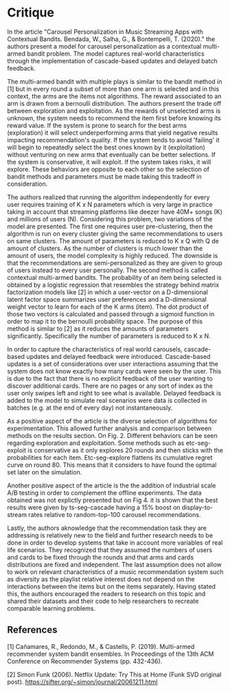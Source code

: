 # Critique

In the article "Carousel Personalization in Music Streaming Apps with Contextual Bandits. Bendada, W., Salha, G., & Bontempelli, T. (2020)." the authors present a model for carousel personalization as a contextual multi-armed bandit problem. The model captures real-world characteristics through the implementation of cascade-based updates and delayed batch feedback.

The multi-armed bandit with multiple plays is similar to the bandit method in [1] but in every round a subset of more than one arm is selected and in this context, the arms are the items not algorithms. The reward associated to an arm is drawn from a bernoulli distribution. The authors present the trade off between exploration and exploitation. As the rewards of unselected arms is unknown, the system needs to recommend the item first before knowing its reward value. If the system is prone to search for the best arms (exploration) it will select underperforming arms that yield negative results impacting recommendation's quality. If the system tends to avoid 'failing' it will begin to repeatedly select the best ones known by it (exploitation) without venturing on new arms that eventually can be better selections. If the system is conservative, it will exploit. If the system takes risks, it will explore. These behaviors are opposite to each other so the selection of bandit methods and parameters must be made taking this tradeoff in consideration.

The authors realized that running the algorithm independently for every user requires training of K x N parameters which is very large in practice taking in account that streaming platforms like deezer have 40M+ songs (K) and millions of users (N). Considering this problem, two variations of the model are presented. The first one requires user pre-clustering, then the algorithm is run on every cluster giving the same recommendations to users on same clusters. The amount of parameters is reduced to K x Q with Q de amount of clusters. As the number of clusters is much lower than the amount of users, the model complexity is highly reduced. The downside is that the recommendations are semi-personalized as they are given to group of users instead to every user personally. The second method is called contextual multi-armed bandits. The probability of an item being selected is obtained by a logistic regression that resembles the strategy behind matrix factorization models like [2] in which a user-vector on a D-dimensional latent factor space summarizes user preferences and a D-dimensional weight vector to learn for each of the K arms (item). The dot product of those two vectors is calculated and passed through a sigmoid function in order to map it to the bernoulli probability space. The purpose of this method is similar to [2] as it reduces the amounts of parameters significantly. Specifically the number of parameters is reduced to K x N.

In order to capture the characteristics of real world carousels, cascade-based updates and delayed feedback were introduced. Cascade-based updates is a set of considerations over user interactions assuming that the system does not know exactly how many cards were seen by the user. This is due to the fact that there is no explicit feedback of the user wanting to discover additional cards. There are no pages or any sort of index as the user only swipes left and right to see what is available. Delayed feedback is added to the model to simulate real scenarios were data is collected in batches (e.g. at the end of every day) not instantaneously.

As a positive aspect of the article is the diverse selection of algorithms for experimentation. This allowed further analysis and comparison between methods on the results section. On Fig. 2. Different behaviors can be seen regarding exploration and exploitation. Some methods such as etc-seg-exploit is conservative as it only explores 20 rounds and then sticks with the probabilities for each item. Etc-seg-explore flattens its cumulative regret curve on round 80. This means that it considers to have found the optimal set later on the simulation.

Another positive aspect of the article is the the addition of industrial scale A/B testing in order to complement the offline experiments. The data obtained was not explictly presented but on Fig 4. it is shown that the best results were given by ts-seg-cascade having a 15% boost on display-to-stream rates relative to random-top-100 carousel recommendations.

Lastly, the authors aknowledge that the recommendation task they are addressing is relatively new to the field and further research needs to be done in order to develop systems that take in account more variables of real life scenarios. They recognized that they assumed the numbers of users and cards to be fixed through the rounds and that arms and cards distributions are fixed and independent. The last assumption does not allow to work on relevant characteristics of a music recommendation system such as diversity as the playlist relative interest does not depend on the interactions between the items but on the items separately. Having stated this, the authors encouraged the readers to research on this topic and shared their datasets and their code to help researchers to recreate comparable learning problems.

## References

[1] Cañamares, R., Redondo, M., & Castells, P. (2019). Multi-armed recommender system bandit ensembles. In Proceedings of the 13th ACM Conference on Recommender Systems (pp. 432-436).

[2] Simon Funk (2006). Netflix Update: Try This at Home (Funk SVD original post). https://sifter.org/~simon/journal/20061211.html